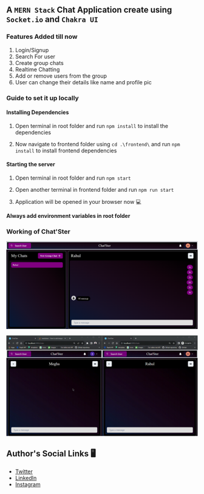 ## A `MERN Stack` Chat Application create using `Socket.io` and `Chakra UI`

### Features Added till now

1. Login/Signup
2. Search For user
3. Create group chats
4. Realtime Chatting
5. Add or remove users from the group
6. User can change their details like name and profile pic

### Guide to set it up locally

#### Installing Dependencies

1. Open terminal in root folder and run `npm install` to install the dependencies

2. Now navigate to frontend folder using `cd .\frontend\` and run `npm install` to install frontend dependencies

#### Starting the server

1. Open terminal in root folder and run `npm start`

2. Open another terminal in frontend folder and run `npm run start`

3. Application will be opened in your browser now 💻

**Always add environment variables in root folder**

### Working of Chat'Ster

![Rahul's Chats](Assets/1.png)

![App GIF](Assets/Recording%202023-08-20%20121907.gif)

## Author's Social Links 🖥️

- [Twitter](https://twitter.com/rahu__24)
- [LinkedIn](https://www.linkedin.com/in/rahu24/)
- [Instagram](https://www.instagram.com/rahu__24/)